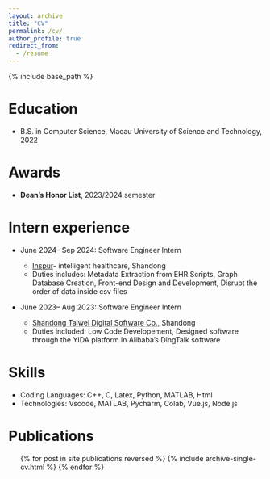 ```yaml
---
layout: archive
title: "CV"
permalink: /cv/
author_profile: true
redirect_from:
  - /resume
---
```


{% include base_path %}

Education
======
* B.S. in Computer Science, Macau University of Science and Technology, 2022

Awards
======
*  **Dean’s Honor List**,  2023/2024 semester

Intern experience
======
* June 2024– Sep 2024: Software Engineer Intern
  * [Inspur](https://www.inspur.com/)- intelligent healthcare, Shandong
  * Duties includes: Metadata Extraction from EHR Scripts, Graph Database Creation, Front-end Design and Development, Disrupt the order of data inside csv files

* June 2023– Aug 2023: Software Engineer Intern
  * [Shandong Taiwei Digital Software Co.](http://www.twrj.net/), Shandong
  * Duties included: Low Code Developement, Designed software through the YIDA platform in Alibaba’s DingTalk software
  
Skills
======
* Coding Languages: C++, C, Latex, Python, MATLAB, Html
* Technologies: Vscode, MATLAB, Pycharm, Colab, Vue.js, Node.js

Publications
======
  <ul>{% for post in site.publications reversed %}
    {% include archive-single-cv.html %}
  {% endfor %}</ul>
<!--
Talks
======
  <ul>{% for post in site.talks reversed %}
    {% include archive-single-talk-cv.html  %}
  {% endfor %}</ul>

<!--
Teaching
======
  <ul>{% for post in site.teaching reversed %}
    {% include archive-single-cv.html %}
  {% endfor %}</ul>
  
Service and leadership
======
* Currently signed in to 43 different slack teams
-->
